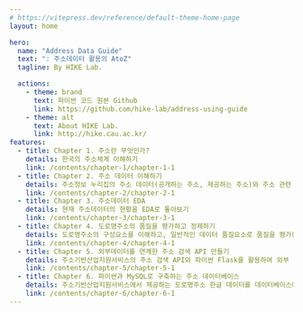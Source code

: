 ```yaml
---
# https://vitepress.dev/reference/default-theme-home-page
layout: home

hero:
  name: "Address Data Guide"
  text: ": 주소데이터 활용의 AtoZ"
  tagline: By HIKE Lab.

  actions:
    - theme: brand
      text: 파이썬 코드 원본 Github
      link: https://github.com/hike-lab/address-using-guide
    - theme: alt
      text: About HIKE Lab.
      link: http://hike.cau.ac.kr/
features:
  - title: Chapter 1. 주소란 무엇인가?
    details: 한국의 주소체계 이해하기
    link: /contents/chapter-1/chapter-1-1
  - title: Chapter 2. 주소 데이터 이해하기
    details: 주소정보 누리집의 주소 데이터(공개하는 주소, 제공하는 주소)와 주소 관련 코드체계 이해하기
    link: /contents/chapter-2/chapter-2-1
  - title: Chapter 3. 주소데이터 EDA
    details: 현재 주소데이터의 현황을 EDA로 톺아보기
    link: /contents/chapter-3/chapter-3-1
  - title: Chapter 4. 도로명주소의 품질을 평가하고 정제하기
    details: 도로명주소의 구성요소를 이해하고, 일반적인 데이터 품질요소로 품질을 평가한 다음 정제하기
    link: /contents/chapter-4/chapter-4-1
  - title: Chapter 5. 외부데이터를 연계한 주소 검색 API 만들기
    details: 주소기반산업지원서비스의 주소 검색 API와 파이썬 Flask를 활용하여 외부 데이터를 연계한 주소 검색 API 만들기
    link: /contents/chapter-5/chapter-5-1
  - title: Chapter 6. 파이썬과 MySQL로 구축하는 주소 데이터베이스
    details: 주소기반산업지원서비스에서 제공하는 도로명주소 한글 데이터를 데이터베이스에 저장하고, SQL을 이용해 질의해보기
    link: /contents/chapter-6/chapter-6-1
---
```

